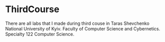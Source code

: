 # ThirdCourse
There are all labs that I made during third couse in Taras Shevchenko National University of Kyiv.
Faculty of Computer Science and Cybernetics.
Specialty 122 Computer Science.